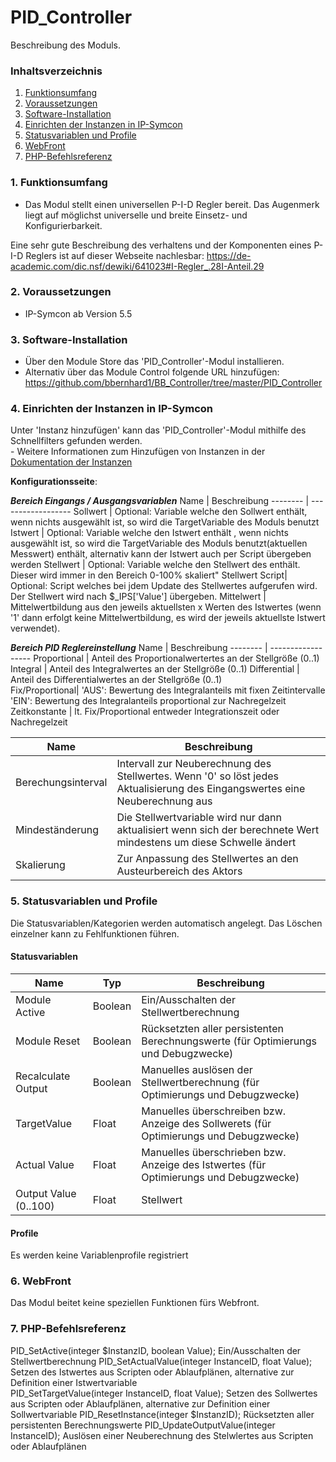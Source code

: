 # PID_Controller
Beschreibung des Moduls.

### Inhaltsverzeichnis

1. [Funktionsumfang](#1-funktionsumfang)
2. [Voraussetzungen](#2-voraussetzungen)
3. [Software-Installation](#3-software-installation)
4. [Einrichten der Instanzen in IP-Symcon](#4-einrichten-der-instanzen-in-ip-symcon)
5. [Statusvariablen und Profile](#5-statusvariablen-und-profile)
6. [WebFront](#6-webfront)
7. [PHP-Befehlsreferenz](#7-php-befehlsreferenz)

### 1. Funktionsumfang

* Das Modul stellt einen universellen P-I-D Regler bereit. Das Augenmerk liegt auf möglichst universelle und breite Einsetz- und Konfigurierbarkeit.

Eine sehr gute Beschreibung des verhaltens und der Komponenten eines P-I-D Reglers ist auf dieser Webseite nachlesbar:
https://de-academic.com/dic.nsf/dewiki/641023#I-Regler_.28I-Anteil.29
 

### 2. Voraussetzungen

- IP-Symcon ab Version 5.5

### 3. Software-Installation

* Über den Module Store das 'PID_Controller'-Modul installieren.
* Alternativ über das Module Control folgende URL hinzufügen:
https://github.com/bbernhard1/BB_Controller/tree/master/PID_Controller


### 4. Einrichten der Instanzen in IP-Symcon

 Unter 'Instanz hinzufügen' kann das 'PID_Controller'-Modul mithilfe des Schnellfilters gefunden werden.  
	- Weitere Informationen zum Hinzufügen von Instanzen in der [Dokumentation der Instanzen](https://www.symcon.de/service/dokumentation/konzepte/instanzen/#Instanz_hinzufügen)

__Konfigurationsseite__:

___Bereich Eingangs / Ausgangsvariablen___
Name     | Beschreibung
-------- | ------------------
 Sollwert        | Optional: Variable welche den Sollwert enthält, wenn nichts ausgewählt ist, so wird die TargetVariable des Moduls benutzt
 Istwert         | Optional: Variable welche den Istwert enthält , wenn nichts ausgewählt ist, so wird die TargetVariable des Moduls benutzt(aktuellen Messwert) enthält, alternativ kann der Istwert auch per Script übergeben werden
 Stellwert       | Optional: Variable welche den Stellwert des enthält. Dieser wird immer in den Bereich 0-100% skaliert"
 Stellwert Script| Optional: Script welches bei jdem Update des Stellwertes aufgerufen wird. Der Stellwert wird nach $_IPS['Value'] übergeben. 
 Mittelwert      | Mittelwertbildung aus den jeweils aktuellsten x Werten des Istwertes (wenn '1' dann erfolgt keine Mittelwertbildung, es wird der jeweils aktuellste Istwert verwendet).

___Bereich PID Reglereinstellung___
Name     | Beschreibung
-------- | ------------------
 Proportional    | Anteil des Proportionalwertertes an der Stellgröße (0..1)
 Integral        | Anteil des Integralwertes an der Stellgröße (0..1)
 Differential    | Anteil des Differentialwertes an der Stellgröße (0..1)    
 Fix/Proportional| 'AUS': Bewertung des Integralanteils mit fixen Zeitintervalle 'EIN': Bewertung des Integralanteils proportional zur Nachregelzeit
 Zeitkonstante   | lt. Fix/Proportional entweder Integrationszeit oder Nachregelzeit

Name     | Beschreibung
-------- | ------------------
Berechungsinterval | Intervall zur Neuberechnung des Stellwertes. Wenn '0' so löst jedes Aktualisierung des Eingangswertes eine Neuberechnung aus
Mindeständerung    | Die Stellwertvariable wird nur dann aktualisiert wenn sich der berechnete Wert mindestens um diese Schwelle ändert
Skalierung         | Zur Anpassung des Stellwertes an den Austeurbereich des Aktors


### 5. Statusvariablen und Profile

Die Statusvariablen/Kategorien werden automatisch angelegt. Das Löschen einzelner kann zu Fehlfunktionen führen.


#### Statusvariablen

Name   | Typ     | Beschreibung
------ | ------- | ------------
Module Active      |  Boolean       |   Ein/Ausschalten der Stellwertberechnung 
Module Reset       |  Boolean       |   Rücksetzten aller persistenten Berechnungswerte (für Optimierungs und Debugzwecke)
Recalculate Output |  Boolean       |   Manuelles auslösen der Stellwertberechnung (für Optimierungs und Debugzwecke) 
TargetValue        |  Float         |   Manuelles überschreiben bzw. Anzeige des Sollwerets (für Optimierungs und Debugzwecke) 
Actual Value       |  Float         |   Manuelles überschrieben bzw. Anzeige des Istwertes (für Optimierungs und Debugzwecke)  
Output Value (0..100)| Float        |   Stellwert

#### Profile
Es werden keine Variablenprofile registriert

### 6. WebFront

Das Modul beitet keine speziellen Funktionen fürs Webfront.  

### 7. PHP-Befehlsreferenz

PID_SetActive(integer $InstanzID, boolean Value); Ein/Ausschalten der Stellwertberechnung
PID_SetActualValue(integer InstanceID, float Value);  Setzen des Istwertes aus Scripten oder Ablaufplänen, alternative zur Definition einer Istwertvariable  
PID_SetTargetValue(integer InstanceID, float Value);  Setzen des Sollwertes aus Scripten oder Ablaufplänen, alternative zur Definition einer Sollwertvariable
PID_ResetInstance(integer $InstanzID);    Rücksetzten aller persistenten Berechnungswerte 
PID_UpdateOutputValue(integer InstanceID); Auslösen einer Neuberechnung des Stelwlertes aus Scripten oder Ablaufplänen  

